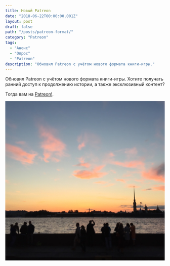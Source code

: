 ```yaml
---
title: Новый Patreon
date: "2018-06-22T00:00:00.001Z"
layout: post
draft: false
path: "/posts/patreon-format/"
category: "Patreon"
tags:
  - "Анонс"
  - "Опрос"
  - "Patreon"
description: "Обновил Patreon с учётом нового формата книги-игры."
---
```


Обновил Patreon с учётом нового формата книги-игры. Хотите получать ранний доступ к продолжению истории, а также эксклюзивный контент?

Тогда вам на [Patreon!](https://www.patreon.com/cbrwizard).

![](./photo.jpg)

